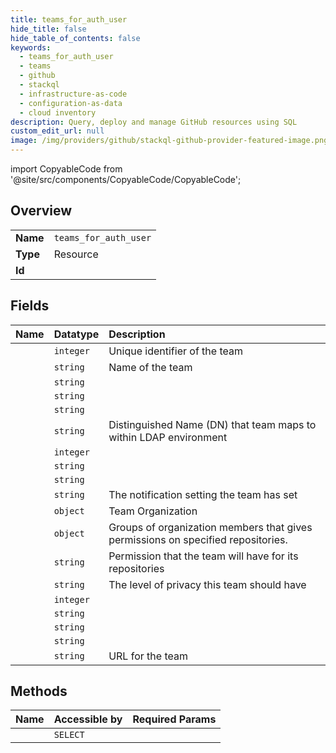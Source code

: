 ```yaml
---
title: teams_for_auth_user
hide_title: false
hide_table_of_contents: false
keywords:
  - teams_for_auth_user
  - teams
  - github    
  - stackql
  - infrastructure-as-code
  - configuration-as-data
  - cloud inventory
description: Query, deploy and manage GitHub resources using SQL
custom_edit_url: null
image: /img/providers/github/stackql-github-provider-featured-image.png
---
```


import CopyableCode from '@site/src/components/CopyableCode/CopyableCode';




## Overview
<table><tbody>
<tr><td><b>Name</b></td><td><code>teams_for_auth_user</code></td></tr>
<tr><td><b>Type</b></td><td>Resource</td></tr>
<tr><td><b>Id</b></td><td><CopyableCode code="github.teams.teams_for_auth_user" /></td></tr>
</tbody></table>

## Fields
| Name | Datatype | Description |
|:-----|:---------|:------------|
| <CopyableCode code="id" /> | `integer` | Unique identifier of the team |
| <CopyableCode code="name" /> | `string` | Name of the team |
| <CopyableCode code="description" /> | `string` |  |
| <CopyableCode code="created_at" /> | `string` |  |
| <CopyableCode code="html_url" /> | `string` |  |
| <CopyableCode code="ldap_dn" /> | `string` | Distinguished Name (DN) that team maps to within LDAP environment |
| <CopyableCode code="members_count" /> | `integer` |  |
| <CopyableCode code="members_url" /> | `string` |  |
| <CopyableCode code="node_id" /> | `string` |  |
| <CopyableCode code="notification_setting" /> | `string` | The notification setting the team has set |
| <CopyableCode code="organization" /> | `object` | Team Organization |
| <CopyableCode code="parent" /> | `object` | Groups of organization members that gives permissions on specified repositories. |
| <CopyableCode code="permission" /> | `string` | Permission that the team will have for its repositories |
| <CopyableCode code="privacy" /> | `string` | The level of privacy this team should have |
| <CopyableCode code="repos_count" /> | `integer` |  |
| <CopyableCode code="repositories_url" /> | `string` |  |
| <CopyableCode code="slug" /> | `string` |  |
| <CopyableCode code="updated_at" /> | `string` |  |
| <CopyableCode code="url" /> | `string` | URL for the team |
## Methods
| Name | Accessible by | Required Params |
|:-----|:--------------|:----------------|
| <CopyableCode code="list_for_authenticated_user" /> | `SELECT` |  |
